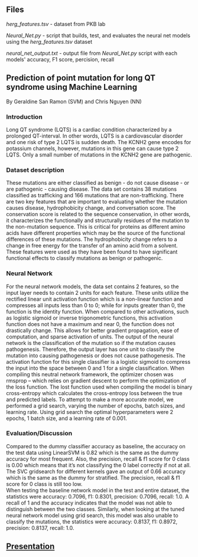 ## Files
*herg_features.tsv* - dataset from PKB lab 

*Neural_Net.py* - script that builds, test, and evaluates the neural net models using the *herg_features.tsv* dataset

*neural_net_output.txt* - output file from *Neural_Net.py* script with each models' accuracy, F1 score, percision, recall


## Prediction of point mutation for long QT syndrome using Machine Learning
By Geraldine San Ramon (SVM) and Chris Nguyen (NN)

### Introduction
Long QT syndrome (LQTS) is a cardiac condition characterized by a prolonged QT-interval. In other words, LQTS is a cardiovascular disorder and one risk of type 2 LQTS is sudden death. The KCNH2 gene encodes for potassium channels, however, mutations in this gene can cause type 2 LQTS. Only a small number of mutations in the KCNH2 gene are pathogenic. 
	
### Dataset description
These mutations are either classified as benign - do not cause disease - or are pathogenic - causing disease. The data set contains 38 mutations classified as trafficking and 166 mutations that are non-trafficking. There are two key features that are important to evaluating whether the mutation causes disease, hydrophobicity change, and conversation score. The conservation score is related to the sequence conservation, in other words, it characterizes the functionally and structurally residues of the mutation to the non-mutation sequence. This is critical for proteins as different amino acids have different properties which may be the source of the functional differences of these mutations. The hydrophobicity change refers to a change in free energy for the transfer of an amino acid from a solvent. These features were used as they have been found to have significant functional effects to classify mutations as benign or pathogenic. 

### Neural Network
For the neural network models, the data set contains 2 features, so the input layer needs to contain 2 units for each feature. These units utilize the rectified linear unit activation function which is a non-linear function and compresses all inputs less than 0 to 0; while for inputs greater than 0, the function is the identity function. When compared to other activations, such as logistic sigmoid or inverse trigonometric functions, this activation function does not have a maximum and near 0, the function does not drastically change. This allows for better gradient propagation, ease of computation, and sparse activation of units. The output of the neural network is the classification of the mutation so if the mutation causes pathogenesis. Therefore, the output layer has one unit to classify the mutation into causing pathogenesis or does not cause pathogenesis. The activation function for this single classifier is a logistic sigmoid to compress the input into the space between 0 and 1 for a single classification. When compiling this neutral network framework, the optimizer chosen was rmsprop – which relies on gradient descent to perform the optimization of the loss function. The lost function used when compiling the model is ﻿binary cross-entropy which calculates the cross-entropy loss between the true and predicted labels. To attempt to make a more accurate model, we performed a grid search, varying the number of epochs, batch sizes, and learning rate. Using grid search the optimal hyperparameters were 2 epochs, 1 batch size, and a learning rate of 0.001. 

### Evaluation/Discussion
Compared to the dummy classifier accuracy as baseline, the accuracy on the test data  using LinearSVM is 0.82 which is the same as the dummy accuracy for most frequent. Also, the precision, recall & f1 score for 0 class is 0.00 which means that it’s not classifying the 0 label correctly if not at all. The SVC gridsearch for different kernels gave an output of 0.66 accuracy which is the same as the dummy for stratified. The precision, recall & f1 score for 0 class is still too low.  
When testing the baseline network model in the test and entire dataset, the statistics were accuracy: 0.7096, f1: 0.8301, precision: 0.7096, recall: 1.0. A recall of 1 and the accuracy indicates that the model was not able to distinguish between the two classes. Similarly, when looking at the tuned neural network model using grid search, this model was also unable to classify the mutations, the statistics were accuracy: 0.8137, f1: 0.8972, precision: 0.8137, recall: 1.0. 

## [Presentation](https://docs.google.com/presentation/d/1b7Wr27tGzMrxmreThVKl4bLdyqjhh2YwEwrAf-lig-4/edit?usp=sharing)
